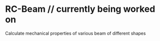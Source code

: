 # RC-Beam // currently being worked on
Calculate mechanical properties of various beam of different shapes
